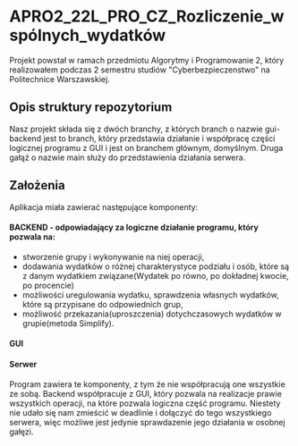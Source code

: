 # APRO2_22L_PRO_CZ_Rozliczenie_wspólnych_wydatków

Projekt powstał w ramach przedmiotu Algorytmy i Programowanie 2, który realizowałem podczas 2 semestru studiów "Cyberbezpieczenstwo" na Politechnice Warszawskiej.

## Opis struktury repozytorium
Nasz projekt składa się z dwóch branchy, z których branch o nazwie gui-backend jest to branch, który przedstawia działanie i współpracę części logicznej programu z GUI i jest on branchem głównym, domyślnym. Druga gałąź o nazwie main służy do przedstawienia działania serwera.  
## Założenia 
Aplikacja miała zawierać następujące komponenty: 
#### BACKEND - odpowiadający za logiczne działanie programu, który pozwala na: 
- stworzenie grupy i wykonywanie na niej operacji, 
- dodawania wydatków o różnej charakterystyce podziału i osób, które są z danym wydatkiem związane(Wydatek po równo, po dokładnej kwocie, po procencie) 
- możliwości uregulowania wydatku, sprawdzenia własnych wydatków, które są przypisane do odpowiednich grup, 
- możliwość przekazania(uproszczenia) dotychczasowych wydatków w grupie(metoda Simplify).  
#### GUI 
#### Serwer 

Program zawiera te komponenty, z tym że nie współpracują one wszystkie ze sobą. Backend współpracuje z GUI, który pozwala na realizacje prawie wszystkich operacji, na które pozwala logiczna część programu. Niestety nie udało się nam zmieścić w deadlinie i dołączyć do tego wszystkiego serwera, więc możliwe jest jedynie sprawdazenie jego działania w osobnej gałęzi.
